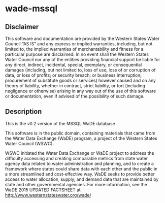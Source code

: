 # wade-mssql


Disclaimer
----------

This software and documentation are provided by the Western States Water Council “AS IS” and any express or implied warranties, including, but not limited to, the implied warranties of merchantability and fitness for a particular purpose are disclaimed. In no event shall the Western States Water Council nor any of the entities providing financial support be liable for any direct, indirect, incidental, special, exemplary, or consequential damages (including, but not limited to, loss of use, loss of or corruption of data, or loss of profits; or security breach; or business interruption; procurement of substitute goods or services) however caused and on any theory of liability, whether in contract, strict liability, or tort (including negligence or otherwise) arising in any way out of the use of this software or documentation, even if advised of the possibility of such damage.

Description
----------

This is the v0.2 version of the MSSQL WaDE database

This software is in the public domain, containing materials that came from the Water Data Exchange (WaDE) program, a project of the Western States Water Council (WSWC). 

WSWC initiated the Water Data Exchange or WaDE project to address the difficulty accessing and creating comparable metrics from state water agency data related to water administration and planning, and to create a framework where states could share data with each other and the public in a more streamlined and cost-effective way. WaDE seeks to provide better access to water allocation, supply, and demand data that are maintained by state and other governmental agencies. For more information, see the WaDE 2015 UPDATED FACTSHEET at      http://www.westernstateswater.org/wade/
